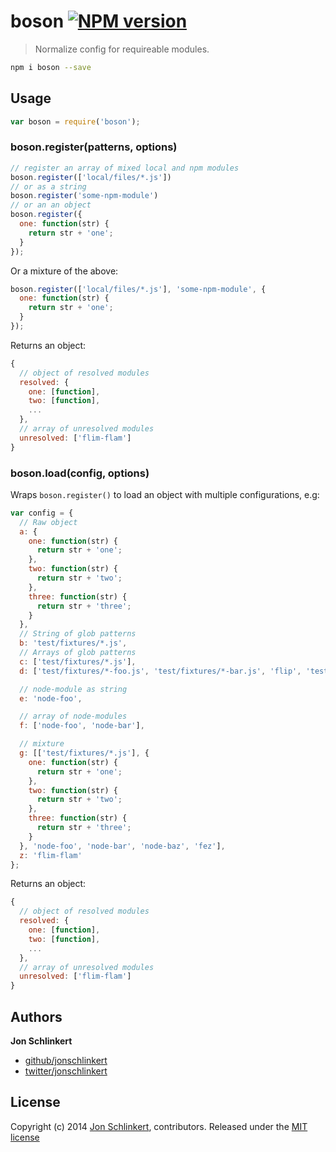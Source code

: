 # boson [![NPM version](https://badge.fury.io/js/boson.png)](http://badge.fury.io/js/boson)

> Normalize config for requireable modules.

```bash
npm i boson --save
```

## Usage

```js
var boson = require('boson');
```

### boson.register(patterns, options)

```js
// register an array of mixed local and npm modules
boson.register(['local/files/*.js'])
// or as a string
boson.register('some-npm-module')
// or an an object
boson.register({
  one: function(str) {
    return str + 'one';
  }
});
```

Or a mixture of the above:

```js
boson.register(['local/files/*.js'], 'some-npm-module', {
  one: function(str) {
    return str + 'one';
  }
});
```

Returns an object:

```js
{
  // object of resolved modules
  resolved: {
    one: [function],
    two: [function],
    ...
  },
  // array of unresolved modules
  unresolved: ['flim-flam']
}
```

### boson.load(config, options)

Wraps `boson.register()` to load an object with multiple configurations, e.g:

```js
var config = {
  // Raw object
  a: {
    one: function(str) {
      return str + 'one';
    },
    two: function(str) {
      return str + 'two';
    },
    three: function(str) {
      return str + 'three';
    }
  },
  // String of glob patterns
  b: 'test/fixtures/*.js',
  // Arrays of glob patterns
  c: ['test/fixtures/*.js'],
  d: ['test/fixtures/*-foo.js', 'test/fixtures/*-bar.js', 'flip', 'test/fixtures/*-baz.js'],

  // node-module as string
  e: 'node-foo',

  // array of node-modules
  f: ['node-foo', 'node-bar'],

  // mixture
  g: [['test/fixtures/*.js'], {
    one: function(str) {
      return str + 'one';
    },
    two: function(str) {
      return str + 'two';
    },
    three: function(str) {
      return str + 'three';
    }
  }, 'node-foo', 'node-bar', 'node-baz', 'fez'],
  z: 'flim-flam'
};
```

Returns an object:

```js
{
  // object of resolved modules
  resolved: {
    one: [function],
    two: [function],
    ...
  },
  // array of unresolved modules
  unresolved: ['flim-flam']
}
```

## Authors

**Jon Schlinkert**

+ [github/jonschlinkert](https://github.com/jonschlinkert)
+ [twitter/jonschlinkert](http://twitter.com/jonschlinkert)

## License
Copyright (c) 2014 [Jon Schlinkert](https://github.com/jonschlinkert), contributors.
Released under the [MIT license](./LICENSE-MIT)